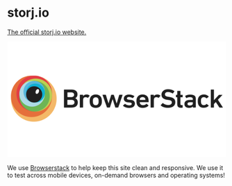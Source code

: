 # storj.io

[The official storj.io website.](https://storj.io)

![Browserstack Logo](static/img/browserstack-logo.png)

We use [Browserstack](http://github.com) to help keep this site clean and responsive. We use it to test across mobile devices, on-demand browsers and operating systems!
